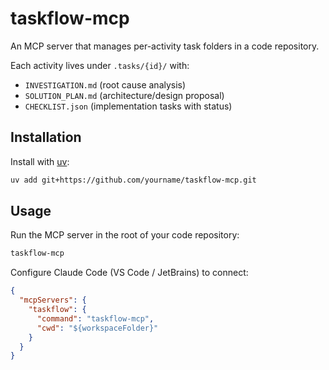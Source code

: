 # taskflow-mcp

An MCP server that manages per-activity task folders in a code repository.

Each activity lives under `.tasks/{id}/` with:
- `INVESTIGATION.md` (root cause analysis)
- `SOLUTION_PLAN.md` (architecture/design proposal)
- `CHECKLIST.json` (implementation tasks with status)

## Installation

Install with [uv](https://github.com/astral-sh/uv):

```bash
uv add git+https://github.com/yourname/taskflow-mcp.git
```

## Usage

Run the MCP server in the root of your code repository:
```bash
taskflow-mcp
```

Configure Claude Code (VS Code / JetBrains) to connect:
```json
{
  "mcpServers": {
    "taskflow": {
      "command": "taskflow-mcp",
      "cwd": "${workspaceFolder}"
    }
  }
}
```
